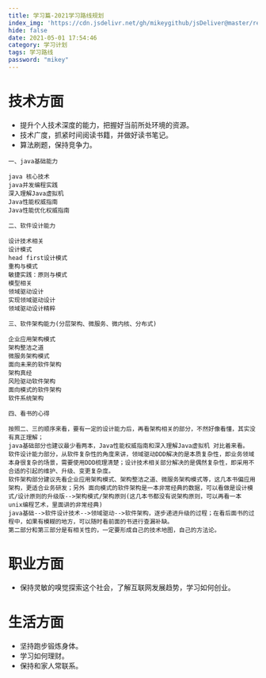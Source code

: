```yaml
---
title: 学习篇-2021学习路线规划
index_img: 'https://cdn.jsdelivr.net/gh/mikeygithub/jsDeliver@master/resource/img/xxjh.jpeg'
hide: false
date: 2021-05-01 17:54:46
category: 学习计划
tags: 学习路线
password: "mikey"
---
```


# 技术方面

- 提升个人技术深度的能力，把握好当前所处环境的资源。
- 技术广度，抓紧时间阅读书籍，并做好读书笔记。
- 算法刷题，保持竞争力。

```text
一、java基础能力

java 核心技术
java并发编程实践
深入理解Java虚拟机
Java性能权威指南
Java性能优化权威指南

二、软件设计能力

设计技术相关
设计模式
head first设计模式
重构与模式
敏捷实践：原则与模式
模型相关
领域驱动设计
实现领域驱动设计
领域驱动设计精粹

三、软件架构能力(分层架构、微服务、微内核、分布式)

企业应用架构模式
架构整洁之道
微服务架构模式
面向未来的软件架构
架构真经
风险驱动软件架构
面向模式的软件架构
软件系统架构

四、看书的心得

按照二、三的顺序来看，要有一定的设计能力后，再看架构相关的部分，不然好像看懂，其实没有真正理解；
java基础部分也建议最少看两本，Java性能权威指南和深入理解Java虚拟机 对比着来看。
软件设计能力部分，从软件复杂性的角度来讲，领域驱动DDD解决的是本质复杂性，即业务领域本身很复杂的场景，需要使用DDD梳理清楚；设计技术相关部分解决的是偶然复杂性，即采用不合适的引起的维护、升级、变更复杂度。
软件架构部分建议先看企业应用架构模式、架构整洁之道、微服务架构模式等，这几本书偏应用架构，更适合业务研发；另外 面向模式的软件架构是一本非常经典的数据，可以看做是设计模式/设计原则的升级版-->架构模式/架构原则(这几本书都没有说架构原则，可以再看一本 unix编程艺术，里面讲的非常经典)
java基础-->软件设计技术-->领域驱动-->软件架构，逐步递进升级的过程；在看后面书的过程中，如果有模糊的地方，可以随时看前面的书进行查漏补缺。
第二部分和第三部分是有相关性的，一定要形成自己的技术地图，自己的方法论。
```

# 职业方面

- 保持灵敏的嗅觉探索这个社会，了解互联网发展趋势，学习如何创业。
  
# 生活方面

- 坚持跑步锻炼身体。
- 学习如何理财。
- 保持和家人常联系。  


 